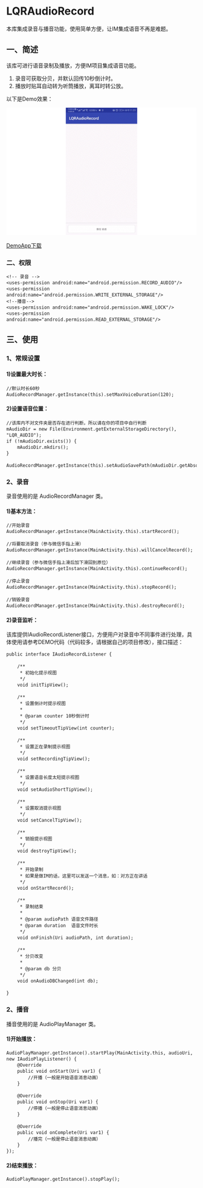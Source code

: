 # LQRAudioRecord
本库集成录音与播音功能，使用简单方便，让IM集成语音不再是难题。


## 一、简述
该库可进行语音录制及播放，方便IM项目集成语音功能。

1. 录音可获取分贝，并默认回传10秒倒计时。
1. 播放时贴耳自动转为听筒播放，离耳时转公放。


以下是Demo效果：

![image](/screenshots/01.gif)

[DemoApp下载](app-debug.apk)


### 二、权限

    <!-- 录音 -->
    <uses-permission android:name="android.permission.RECORD_AUDIO"/>
    <uses-permission android:name="android.permission.WRITE_EXTERNAL_STORAGE"/>
    <!--播音-->
    <uses-permission android:name="android.permission.WAKE_LOCK"/>
    <uses-permission android:name="android.permission.READ_EXTERNAL_STORAGE"/>

## 三、使用

### 1、常规设置
#### 1)设置最大时长：

	//默认时长60秒
	AudioRecordManager.getInstance(this).setMaxVoiceDuration(120);


#### 2)设置语音位置：

	//该库内不对文件夹是否存在进行判断，所以请在你的项目中自行判断
    mAudioDir = new File(Environment.getExternalStorageDirectory(), "LQR_AUDIO");
    if (!mAudioDir.exists()) {
        mAudioDir.mkdirs();
    }

    AudioRecordManager.getInstance(this).setAudioSavePath(mAudioDir.getAbsolutePath());

### 2、录音

录音使用的是 AudioRecordManager 类。

#### 1)基本方法：

	//开始录音
	AudioRecordManager.getInstance(MainActivity.this).startRecord();
	
	//将要取消录音（参与微信手指上滑）
	AudioRecordManager.getInstance(MainActivity.this).willCancelRecord();
	
	//继续录音（参与微信手指上滑后加下滑回到原位）
	AudioRecordManager.getInstance(MainActivity.this).continueRecord();
	
	//停止录音
	AudioRecordManager.getInstance(MainActivity.this).stopRecord();
	
	//销毁录音
	AudioRecordManager.getInstance(MainActivity.this).destroyRecord();

#### 2)录音监听：
该库提供IAudioRecordListener接口，方便用户对录音中不同事件进行处理，具体使用请参考DEMO代码（代码较多，请根据自己的项目修改），接口描述：

	public interface IAudioRecordListener {
	
	    /**
	     * 初始化提示视图
	     */
	    void initTipView();
	
	    /**
	     * 设置倒计时提示视图
	     *
	     * @param counter 10秒倒计时
	     */
	    void setTimeoutTipView(int counter);
	
	    /**
	     * 设置正在录制提示视图
	     */
	    void setRecordingTipView();
	
	    /**
	     * 设置语音长度太短提示视图
	     */
	    void setAudioShortTipView();
	
	    /**
	     * 设置取消提示视图
	     */
	    void setCancelTipView();
	
	    /**
	     * 销毁提示视图
	     */
	    void destroyTipView();
	
	    /**
	     * 开始录制
	     * 如果是做IM的话，这里可以发送一个消息，如：对方正在讲话
	     */
	    void onStartRecord();
	
	    /**
	     * 录制结束
	     *
	     * @param audioPath 语音文件路径
	     * @param duration  语音文件时长
	     */
	    void onFinish(Uri audioPath, int duration);
	
	    /**
	     * 分贝改变
	     *
	     * @param db 分贝
	     */
	    void onAudioDBChanged(int db);
	
	}


### 2、播音

播音使用的是 AudioPlayManager 类。

#### 1)开始播放：

	AudioPlayManager.getInstance().startPlay(MainActivity.this, audioUri, new IAudioPlayListener() {
	    @Override
	    public void onStart(Uri var1) {
	        //开播（一般是开始语音消息动画）
	    }
	
	    @Override
	    public void onStop(Uri var1) {
	        //停播（一般是停止语音消息动画）
	    }
	
	    @Override
	    public void onComplete(Uri var1) {
	        //播完（一般是停止语音消息动画）
	    }
	});

#### 2)结束播放：

	AudioPlayManager.getInstance().stopPlay();
